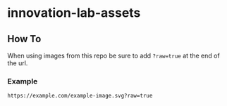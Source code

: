 # innovation-lab-assets

## How To
When using images from this repo be sure to add `?raw=true` at the end of the url.

### Example
`https://example.com/example-image.svg?raw=true`
